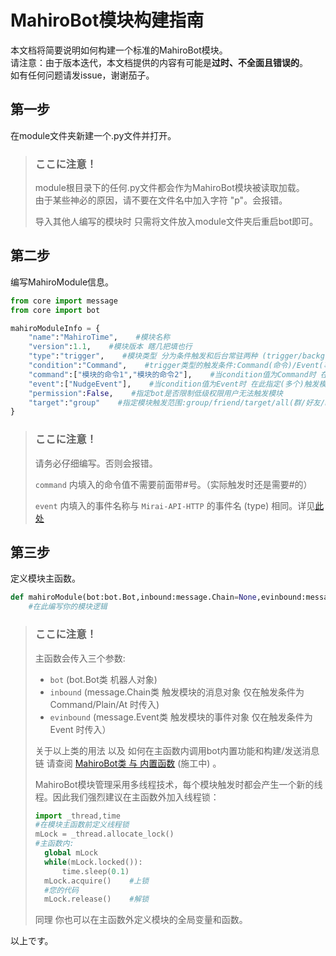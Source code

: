 # MahiroBot模块构建指南
本文档将简要说明如何构建一个标准的MahiroBot模块。  
请注意：由于版本迭代，本文档提供的内容有可能是**过时、不全面且错误的**。  
如有任何问题请发issue，谢谢茄子。
## 第一步
在module文件夹新建一个.py文件并打开。
>### **ここに注意！**
>module根目录下的任何.py文件都会作为MahiroBot模块被读取加载。  
>由于某些神必的原因，请不要在文件名中加入字符 "p"。会报错。
>
>导入其他人编写的模块时 只需将文件放入module文件夹后重启bot即可。
## 第二步
编写MahiroModule信息。  
```python
from core import message
from core import bot

mahiroModuleInfo = {
    "name":"MahiroTime",    #模块名称
    "version":1.1,    #模块版本 瞎几把填也行
    "type":"trigger",    #模块类型 分为条件触发和后台常驻两种 (trigger/background 目前只有trigger可用) (值为background时其余条件无效)
    "condition":"Command",    #trigger类型的触发条件:Command(命令)/Event(事件)/Plain(收到文字消息)/At(机器人被at) (值为Event时permission/target无效)
    "command":["模块的命令1","模块的命令2"],    #当condition值为Command时 在此指定(多个)触发模块的命令文字
    "event":["NudgeEvent"],    #当condition值为Event时 在此指定(多个)触发模块的事件
    "permission":False,    #指定bot是否限制低级权限用户无法触发模块
    "target":"group"    #指定模块触发范围:group/friend/target/all(群/好友/bot配置文件内指定的群聊/所有)
}
```
>### **ここに注意！**
>请务必仔细编写。否则会报错。  
>
>`command` 内填入的命令值不需要前面带#号。（实际触发时还是需要#的）  
>
>`event` 内填入的事件名称与 `Mirai-API-HTTP` 的事件名 (type) 相同。详见[此处](https://github.com/project-mirai/mirai-api-http/blob/master/docs/api/EventType.md)
## 第三步
定义模块主函数。
```python
def mahiroModule(bot:bot.Bot,inbound:message.Chain=None,evinbound:message.Event=None)->None:
    #在此编写你的模块逻辑
```
>### **ここに注意！**
>主函数会传入三个参数:  
>+ `bot` (bot.Bot类 机器人对象)  
>+ `inbound` (message.Chain类 触发模块的消息对象 仅在触发条件为 Command/Plain/At 时传入)
>+ `evinbound` (message.Event类 触发模块的事件对象 仅在触发条件为 Event 时传入）
>
>关于以上类的用法 以及 如何在主函数内调用bot内置功能和构建/发送消息链 请查阅 [MahiroBot类 与 内置函数](https://github.com/XuuChannel/MahiroBot/blob/master/docs/Class.md) (施工中) 。
>
>MahiroBot模块管理采用多线程技术，每个模块触发时都会产生一个新的线程。因此我们强烈建议在主函数外加入线程锁：  
>```python
>import _thread,time
>#在模块主函数前定义线程锁
>mLock = _thread.allocate_lock()
>#主函数内:
>   global mLock
>   while(mLock.locked()):
>       time.sleep(0.1)
>   mLock.acquire()    #上锁
>   #您的代码
>   mLock.release()    #解锁
>```
>同理 你也可以在主函数外定义模块的全局变量和函数。

以上です。
